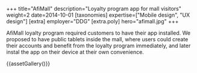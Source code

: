 +++
title="AfiMall"
description="Loyalty program app for mall visitors"
weight=2
date=2014-10-01
[taxonomies]
expertise=["Mobile design", "UX design"]
[extra]
employer="DDG"
[extra.poly]
hero="afimall.jpg"
+++

AfiMall loyalty program required customers to have their app installed. We proposed to have public tablets inside the mall, where users could create their accounts and benefit from the loyalty program immediately, and later instal the app on their device at their own convenience.

{{assetGallery()}}